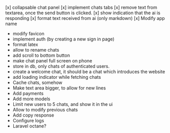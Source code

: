 [x] collapsable chat panel
[x] implement chats tabs
[x] remove text from textarea, once the send button is clicked.
[x] show indication that the ai is responding
[x] format text received from ai (only markdown)
[x] Modify app name
- modify favicon
- implement auth (by creating a new sign in page)
- format latex
- allow to rename chats
- add scroll to bottom button
- make chat panel full screen on phone
- store in db, only chats of authenticated users.
- create a welcome chat, it should be a chat which introduces the website
- add loading indicator while fetching chats
- Cache chats, somehow
- Make text area bigger, to allow for new lines
- Add payments
- Add more models
- Limit new users to 5 chats, and show it in the ui
- Allow to modify previous chats
- Add copy response
- Configure logs
- Laravel octane?